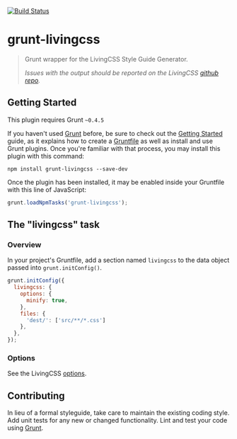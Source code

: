 [![Build Status](https://travis-ci.org/florenthobein/grunt-livingcss.svg?branch=master)](https://travis-ci.org/florenthobein/grunt-livingcss)

# grunt-livingcss

> Grunt wrapper for the LivingCSS Style Guide Generator.
> 
> *Issues with the output should be reported on the LivingCSS [github repo](https://github.com/straker/livingcss/issues).*

## Getting Started
This plugin requires Grunt `~0.4.5`

If you haven't used [Grunt](http://gruntjs.com/) before, be sure to check out the [Getting Started](http://gruntjs.com/getting-started) guide, as it explains how to create a [Gruntfile](http://gruntjs.com/sample-gruntfile) as well as install and use Grunt plugins. Once you're familiar with that process, you may install this plugin with this command:

```shell
npm install grunt-livingcss --save-dev
```

Once the plugin has been installed, it may be enabled inside your Gruntfile with this line of JavaScript:

```js
grunt.loadNpmTasks('grunt-livingcss');
```

## The "livingcss" task

### Overview
In your project's Gruntfile, add a section named `livingcss` to the data object passed into `grunt.initConfig()`.

```js
grunt.initConfig({
  livingcss: {
    options: {
      minify: true,
    },
    files: {
      'dest/': ['src/**/*.css']
    },
  },
});
```

### Options

See the LivingCSS [options](https://github.com/straker/livingcss#options).

## Contributing
In lieu of a formal styleguide, take care to maintain the existing coding style. Add unit tests for any new or changed functionality. Lint and test your code using [Grunt](http://gruntjs.com/).